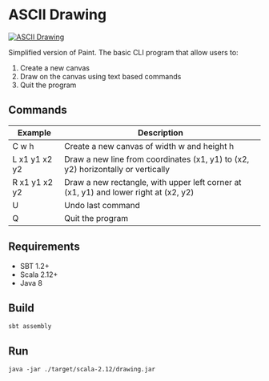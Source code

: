 # ASCII Drawing #

[![ASCII Drawing](https://github.com/tumakha/ascii-drawing/workflows/ASCII%20Drawing/badge.svg)](https://github.com/tumakha/ascii-drawing/actions)

Simplified version of Paint. The basic CLI program that allow users to:

1. Create a new canvas
2. Draw on the canvas using text based commands
3. Quit the program

## Commands ##

 Example       | Description
 ------------- | ------------------------------------------------------------------------------------ 
 C w h         | Create a new canvas of width w and height h                                          
 L x1 y1 x2 y2 | Draw a new line from coordinates (x1, y1) to (x2, y2) horizontally or vertically    
 R x1 y1 x2 y2 | Draw a new rectangle, with upper left corner at (x1, y1) and lower right at (x2, y2)
 U             | Undo last command
 Q             | Quit the program

## Requirements ##

* SBT 1.2+
* Scala 2.12+
* Java 8

## Build ##

    sbt assembly

## Run ##

    java -jar ./target/scala-2.12/drawing.jar
